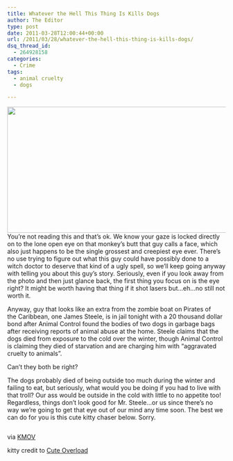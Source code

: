```yaml
---
title: Whatever the Hell This Thing Is Kills Dogs
author: The Editor
type: post
date: 2011-03-28T12:00:44+00:00
url: /2011/03/28/whatever-the-hell-this-thing-is-kills-dogs/
dsq_thread_id:
  - 264928158
categories:
  - Crime
tags:
  - animal cruelty
  - dogs

---
```

[<img class="aligncenter size-full wp-image-9445" title="james_steele" src="http://media.punchingkitty.com/wordpress/2011/03/james_steele.jpeg" alt="" width="600" height="290" />][1]You&#8217;re not reading this and that&#8217;s ok. We know your gaze is locked directly on to the lone open eye on that monkey&#8217;s butt that guy calls a face, which also just happens to be the single grossest and creepiest eye ever. There&#8217;s no use trying to figure out what this guy could have possibly done to a witch doctor to deserve that kind of a ugly spell, so we&#8217;ll keep going anyway with telling you about this guy&#8217;s story. Seriously, even if you look away from the photo and then just glance back, the first thing you focus on is the eye right? It might be worth having that thing if it shot lasers but&#8230;eh&#8230;no still not worth it.

Anyway, guy that looks like an extra from the zombie boat on Pirates of the Caribbean, one James Steele, is in jail tonight with a 20 thousand dollar bond after Animal Control found the bodies of two dogs in garbage bags after receiving reports of animal abuse at the home. Steele claims that the dogs died from exposure to the cold over the winter, though Animal Control is claiming they died of starvation and are charging him with &#8220;aggravated cruelty to animals&#8221;.

Can&#8217;t they both be right?

The dogs probably died of being outside too much during the winter and failing to eat, but seriously, what would you be doing if you had to live with that troll? Our ass would be outside in the cold with little to no appetite too! Regardless, things don&#8217;t look good for Mr. Steele&#8230;or us since there&#8217;s no way we&#8217;re going to get that eye out of our mind any time soon. The best we can do for you is this cute kitty chaser below. Sorry.

<p style="text-align: center;">
  <a href="http://media.punchingkitty.com/wordpress/2011/03/kitty_ninja.jpeg"><img class="aligncenter size-full wp-image-9444" title="kitty_ninja" src="http://media.punchingkitty.com/wordpress/2011/03/kitty_ninja.jpeg?filter=resize&w=400" alt="" /></a>
</p>

<p style="text-align: left;">
  via <a href="http://www.kmov.com/news/local/Alton-man-charged-for-allegedly-starving-dogs-to-death-118704439.html" target="_blank">KMOV</a>
</p>

<p style="text-align: left;">
  kitty credit to <a href="http://www.kmov.com/news/local/Alton-man-charged-for-allegedly-starving-dogs-to-death-118704439.html" target="_blank">Cute Overload</a>
</p>

 [1]: http://media.punchingkitty.com/wordpress/2011/03/james_steele.jpeg